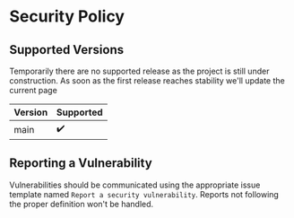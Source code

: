 # Security Policy

## Supported Versions

Temporarily there are no supported release as the project is still under construction.
As soon as the first release reaches stability we'll update the current page

| Version | Supported |
|---------|-----------|
| main    | ✔️        |

## Reporting a Vulnerability

Vulnerabilities should be communicated using the appropriate issue template named `Report a security vulnerability`.
Reports not following the proper definition won't be handled.
